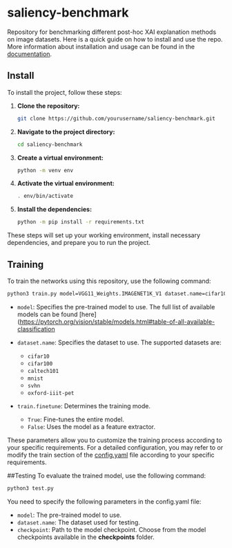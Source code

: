 # saliency-benchmark
Repository for benchmarking different post-hoc XAI explanation methods on image datasets. Here is a quick guide on how to install and use the repo. More information about installation and usage can be found in the [documentation](docs/README.md).

## Install
To install the project, follow these steps:

1. **Clone the repository:**

    ```bash
    git clone https://github.com/yourusername/saliency-benchmark.git
    ```

2. **Navigate to the project directory:**

    ```bash
    cd saliency-benchmark
    ```

3. **Create a virtual environment:**

    ```bash
    python -m venv env
    ```

4. **Activate the virtual environment:**

    ```bash
    . env/bin/activate
    ```

5. **Install the dependencies:**

    ```bash
    python -m pip install -r requirements.txt
    ```

These steps will set up your working environment, install necessary dependencies, and prepare you to run the project.

## Training

To train the networks using this repository, use the following command:

```bash
python3 train.py model=VGG11_Weights.IMAGENET1K_V1 dataset.name=cifar10 train.finetune=True
```
- `model`: Specifies the pre-trained model to use. The full list of available models can be found [here](https://pytorch.org/vision/stable/models.html#table-of-all-available-classification

- `dataset.name`: Specifies the dataset to use. The supported datasets are:
    - `cifar10`
    - `cifar100`
    - `caltech101`
    - `mnist`
    - `svhn`
    - `oxford-iiit-pet`
  
- `train.finetune`: Determines the training mode.
    - `True`: Fine-tunes the entire model.
    - `False`: Uses the model as a feature extractor.

These parameters allow you to customize the training process according to your specific requirements. For a detailed configuration, you may refer to or modify the train section of the [config.yaml](config/config.yaml) file according to your specific requirements.

##Testing 
To evaluate the trained model, use the following command:

```bash
python3 test.py
```
You need to specify the following parameters in the config.yaml file:
- `model`: The pre-trained model to use.
- `dataset.name`: The dataset used for testing.
- `checkpoint`: Path to the model checkpoint. Choose from the model checkpoints available in the **checkpoints** folder.

